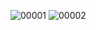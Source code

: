 
![00001](https://user-images.githubusercontent.com/16263958/208392720-4da186f5-0be2-4ae9-88f3-f48965127580.png)
![00002](https://user-images.githubusercontent.com/16263958/208392926-60f168be-aab4-47df-9403-c1420f340dd6.png)
